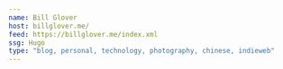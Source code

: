 ```yaml
---
name: Bill Glover
host: billglover.me/
feed: https://billglover.me/index.xml
ssg: Hugo
type: "blog, personal, technology, photography, chinese, indieweb"
---
```

